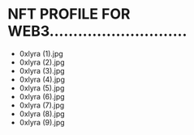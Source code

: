 # NFT PROFILE FOR WEB3.............................
- 0xlyra (1).jpg
- 0xlyra (2).jpg
- 0xlyra (3).jpg
- 0xlyra (4).jpg
- 0xlyra (5).jpg
- 0xlyra (6).jpg
- 0xlyra (7).jpg
- 0xlyra (8).jpg
- 0xlyra (9).jpg
